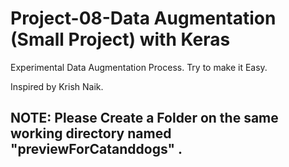 # Project-08-Data Augmentation (Small Project) with Keras

Experimental Data Augmentation Process. Try to make it Easy.

Inspired by Krish Naik.

## NOTE: Please Create a Folder on the same working directory named "previewForCatanddogs" .
